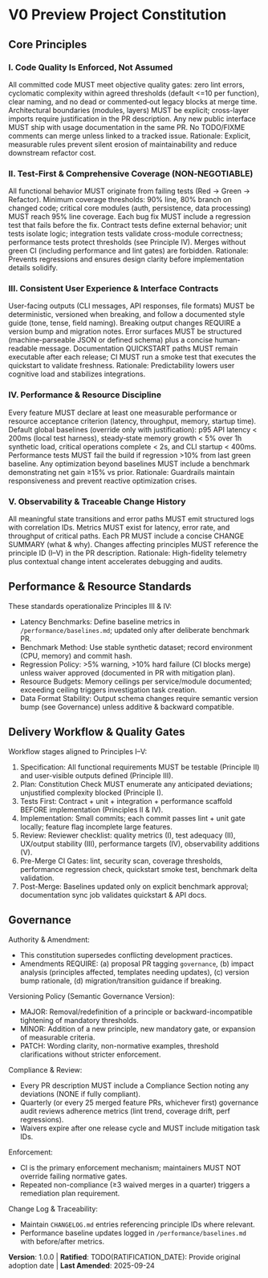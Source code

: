 <!--
Sync Impact Report
Version change: 0.1.0 (initial template) → 1.0.0
Modified principles: (template placeholders replaced with concrete principles)
Added sections: Performance & Resource Standards, Delivery Workflow & Quality Gates
Removed sections: None (all template slots instantiated)
Templates requiring updates:
	.specify/templates/plan-template.md ✅ (Constitution reference remains valid; gates align with principles I-V)
	.specify/templates/spec-template.md ✅ (Testable requirement language consistent with Principle II & III)
	.specify/templates/tasks-template.md ✅ (TDD & performance tasks reflect Principles II, III, IV)
	.specify/templates/agent-file-template.md ⚠ Pending manual review to incorporate new principle names explicitly if referenced
Deferred TODOs: NONE
-->

# V0 Preview Project Constitution

## Core Principles

### I. Code Quality Is Enforced, Not Assumed
All committed code MUST meet objective quality gates: zero lint errors, cyclomatic complexity within agreed thresholds (default <=10 per function), clear naming, and no dead or commented‑out legacy blocks at merge time. Architectural boundaries (modules, layers) MUST be explicit; cross-layer imports require justification in the PR description. Any new public interface MUST ship with usage documentation in the same PR. No TODO/FIXME comments can merge unless linked to a tracked issue. Rationale: Explicit, measurable rules prevent silent erosion of maintainability and reduce downstream refactor cost.

### II. Test-First & Comprehensive Coverage (NON‑NEGOTIABLE)
All functional behavior MUST originate from failing tests (Red → Green → Refactor). Minimum coverage thresholds: 90% line, 80% branch on changed code; critical core modules (auth, persistence, data processing) MUST reach 95% line coverage. Each bug fix MUST include a regression test that fails before the fix. Contract tests define external behavior; unit tests isolate logic; integration tests validate cross-module correctness; performance tests protect thresholds (see Principle IV). Merges without green CI (including performance and lint gates) are forbidden. Rationale: Prevents regressions and ensures design clarity before implementation details solidify.

### III. Consistent User Experience & Interface Contracts
User-facing outputs (CLI messages, API responses, file formats) MUST be deterministic, versioned when breaking, and follow a documented style guide (tone, tense, field naming). Breaking output changes REQUIRE a version bump and migration notes. Error surfaces MUST be structured (machine-parseable JSON or defined schema) plus a concise human-readable message. Documentation QUICKSTART paths MUST remain executable after each release; CI MUST run a smoke test that executes the quickstart to validate freshness. Rationale: Predictability lowers user cognitive load and stabilizes integrations.

### IV. Performance & Resource Discipline
Every feature MUST declare at least one measurable performance or resource acceptance criterion (latency, throughput, memory, startup time). Default global baselines (override only with justification): p95 API latency < 200ms (local test harness), steady‑state memory growth < 5% over 1h synthetic load, critical operations complete < 2s, and CLI startup < 400ms. Performance tests MUST fail the build if regression >10% from last green baseline. Any optimization beyond baselines MUST include a benchmark demonstrating net gain ≥15% vs prior. Rationale: Guardrails maintain responsiveness and prevent reactive optimization crises.

### V. Observability & Traceable Change History
All meaningful state transitions and error paths MUST emit structured logs with correlation IDs. Metrics MUST exist for latency, error rate, and throughput of critical paths. Each PR MUST include a concise CHANGE SUMMARY (what & why). Changes affecting principles MUST reference the principle ID (I–V) in the PR description. Rationale: High-fidelity telemetry plus contextual change intent accelerates debugging and audits.

## Performance & Resource Standards
These standards operationalize Principles III & IV:
- Latency Benchmarks: Define baseline metrics in `/performance/baselines.md`; updated only after deliberate benchmark PR.
- Benchmark Method: Use stable synthetic dataset; record environment (CPU, memory) and commit hash.
- Regression Policy: >5% warning, >10% hard failure (CI blocks merge) unless waiver approved (documented in PR with mitigation plan).
- Resource Budgets: Memory ceilings per service/module documented; exceeding ceiling triggers investigation task creation.
- Data Format Stability: Output schema changes require semantic version bump (see Governance) unless additive & backward compatible.

## Delivery Workflow & Quality Gates
Workflow stages aligned to Principles I–V:
1. Specification: All functional requirements MUST be testable (Principle II) and user-visible outputs defined (Principle III).
2. Plan: Constitution Check MUST enumerate any anticipated deviations; unjustified complexity blocked (Principle I).
3. Tests First: Contract + unit + integration + performance scaffold BEFORE implementation (Principles II & IV).
4. Implementation: Small commits; each commit passes lint + unit gate locally; feature flag incomplete large features.
5. Review: Reviewer checklist: quality metrics (I), test adequacy (II), UX/output stability (III), performance targets (IV), observability additions (V).
6. Pre-Merge CI Gates: lint, security scan, coverage thresholds, performance regression check, quickstart smoke test, benchmark delta validation.
7. Post-Merge: Baselines updated only on explicit benchmark approval; documentation sync job validates quickstart & API docs.

## Governance
Authority & Amendment:
- This constitution supersedes conflicting development practices.
- Amendments REQUIRE: (a) proposal PR tagging `governance`, (b) impact analysis (principles affected, templates needing updates), (c) version bump rationale, (d) migration/transition guidance if breaking.

Versioning Policy (Semantic Governance Version):
- MAJOR: Removal/redefinition of a principle or backward-incompatible tightening of mandatory thresholds.
- MINOR: Addition of a new principle, new mandatory gate, or expansion of measurable criteria.
- PATCH: Wording clarity, non-normative examples, threshold clarifications without stricter enforcement.

Compliance & Review:
- Every PR description MUST include a Compliance Section noting any deviations (NONE if fully compliant).
- Quarterly (or every 25 merged feature PRs, whichever first) governance audit reviews adherence metrics (lint trend, coverage drift, perf regressions).
- Waivers expire after one release cycle and MUST include mitigation task IDs.

Enforcement:
- CI is the primary enforcement mechanism; maintainers MUST NOT override failing normative gates.
- Repeated non-compliance (≥3 waived merges in a quarter) triggers a remediation plan requirement.

Change Log & Traceability:
- Maintain `CHANGELOG.md` entries referencing principle IDs where relevant.
- Performance baseline updates logged in `/performance/baselines.md` with before/after metrics.

**Version**: 1.0.0 | **Ratified**: TODO(RATIFICATION_DATE): Provide original adoption date | **Last Amended**: 2025-09-24
